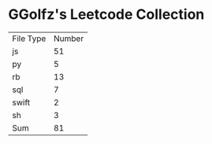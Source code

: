 # GGolfz's Leetcode Collection

<table><tr><td>File Type</td><td>Number</td></tr><tr><td>js</td><td>51</td></tr><tr><td>py</td><td>5</td></tr><tr><td>rb</td><td>13</td></tr><tr><td>sql</td><td>7</td></tr><tr><td>swift</td><td>2</td></tr><tr><td>sh</td><td>3</td></tr><tr><td>Sum</td><td>81</td></tr></table>